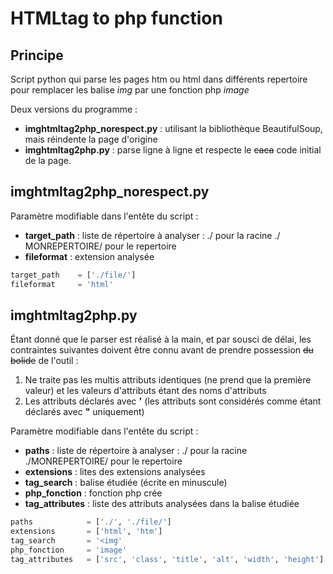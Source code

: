 # HTMLtag to php function

## Principe

Script python qui parse les pages htm ou html dans différents repertoire pour remplacer les balise *img* par une fonction php *image*

Deux versions du programme :

* **imghtmltag2php_norespect.py** : utilisant la bibliothèque BeautifulSoup, mais réindente la page d'origine
* **imghtmltag2php.py** : parse ligne à ligne et respecte le ~~caca~~ code initial de la page.

## imghtmltag2php_norespect.py

Paramètre modifiable dans l'entête du script :

* **target_path** : liste de répertoire à analyser : ./ pour la racine ./
MONREPERTOIRE/ pour le repertoire
* **fileformat** : extension analysée

```python
target_path    = ['./file/']
fileformat     = 'html'
```

## imghtmltag2php.py

Étant donné que le parser est réalisé à la main, et par sousci de délai, les contraintes suivantes doivent être connu avant de prendre possession ~~du bolide~~ de l'outil :

1. Ne traite pas les multis attributs identiques (ne prend que la première valeur) et les valeurs d'attributs étant des noms d'attributs
2. Les attributs déclarés avec **'** (les attributs sont considérés comme étant déclarés avec **"** uniquement)

Paramètre modifiable dans l'entête du script :

* **paths** : liste de répertoire à analyser : ./ pour la racine ./MONREPERTOIRE/ pour le repertoire
* **extensions** : lites des extensions analysées
* **tag_search** : balise étudiée (écrite en minuscule)
* **php_fonction** : fonction php crée
* **tag_attributes** : liste des attributs analysées dans la balise étudiée

```python
paths            = ['./', './file/']
extensions       = ['html', 'htm']  
tag_search       = '<img'
php_fonction     = 'image'
tag_attributes   = ['src', 'class', 'title', 'alt', 'width', 'height']
```
